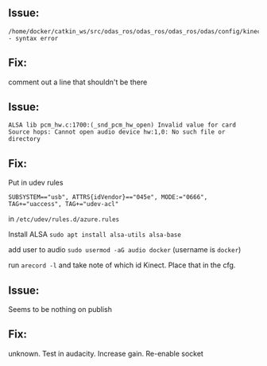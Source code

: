 ## Issue:
```
/home/docker/catkin_ws/src/odas_ros/odas_ros/odas_ros/odas/config/kinect.cfg:265 - syntax error
```

## Fix:
comment out a line that shouldn't be there

## Issue:
```
ALSA lib pcm_hw.c:1700:(_snd_pcm_hw_open) Invalid value for card
Source hops: Cannot open audio device hw:1,0: No such file or directory
```

## Fix:
Put in udev rules
```
SUBSYSTEM=="usb", ATTRS{idVendor}=="045e", MODE:="0666", TAG+="uaccess", TAG+="udev-acl"
```
in `/etc/udev/rules.d/azure.rules`

Install ALSA `sudo apt install alsa-utils alsa-base`

add user to audio `sudo usermod -aG audio docker` (username is `docker`)

run `arecord -l` and take note of which id Kinect. Place that in the cfg.

## Issue:
Seems to be nothing on publish

## Fix:
unknown. Test in audacity. Increase gain. Re-enable socket